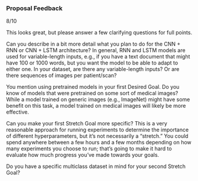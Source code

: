 ### Proposal Feedback

8/10

This looks great, but please answer a few clarifying questions for full points.

Can you describe in a bit more detail what you plan to do for the CNN + RNN or CNN + LSTM architecture? In general, RNN and LSTM models are used for variable-length inputs, e.g., if you have a text document that might have 100 or 1000 words, but you want the model to be able to adapt to either one. In your dataset, are there any variable-length inputs? Or are there sequences of images per patient/scan?

You mention using pretrained models in your first Desired Goal. Do you know of models that were pretrained on some sort of medical images? While a model trained on generic images (e.g., ImageNet) might have some benefit on this task, a model trained on medical images will likely be more effective.

Can you make your first Stretch Goal more specific? This is a very reasonable approach for running experiments to determine the importance of different hyperparameters, but it’s not necessarily a “stretch.” You could spend anywhere between a few hours and a few months depending on how many experiments you choose to run; that’s going to make it hard to evaluate how much progress you’ve made towards your goals.

Do you have a specific multiclass dataset in mind for your second Stretch Goal?
